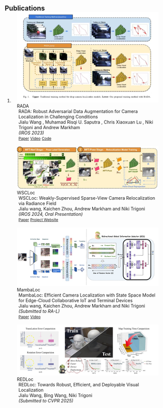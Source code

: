 <h2 id="publications" style="margin: 2px 0px -15px;">Publications </h2> 

<div class="publications">
<ol class="bibliography">

<li>
<div class="pub-row">

  <div class="col-sm-3 abbr" style="position: relative;padding-right: 15px;padding-left: 15px;">
    <img src="assets/img/paper_teasers/rada.jpg" class="teaser img-fluid z-depth-1">
    <abbr class="badge">RADA</abbr>
  </div>

  <div class="col-sm-9" style="position: relative;padding-right: 15px;padding-left: 20px;">
    <div class="title">RADA: Robust Adversarial Data Augmentation for Camera Localization in Challenging Conditions </div>
    <div class="author">Jialu Wang , Muhamad Risqi U. Saputra , Chris Xiaoxuan Lu , Niki Trigoni and Andrew Markham</div>
    <div class="periodical"><em>(IROS 2023)</em></div>
    <div class="links">
      <a href="https://arxiv.org/abs/2112.02469" class="btn btn-sm z-depth-0" role="button" target="_blank" style="font-size:12px;">Paper</a>
      <a href="https://www.youtube.com/watch?v=niOv7-fJeCA" class="btn btn-sm z-depth-0" role="button" target="_blank" style="font-size:12px;">Video</a>
      <a href="https://github.com/panbaoxiang/RADA" class="btn btn-sm z-depth-0" role="button" target="_blank" style="font-size:12px;">Code</a>
      <!-- <a href="https://arxiv.org/pdf/2002.10211.pdf" class="btn btn-sm z-depth-0" role="button" target="_blank" style="font-size:12px;">PDF</a>
      <a href="https://github.com/yaoyao-liu/mnemonics" class="btn btn-sm z-depth-0" role="button" target="_blank" style="font-size:12px;">Code</a>
      <a href="https://class-il.mpi-inf.mpg.de/mnemonics/" class="btn btn-sm z-depth-0" role="button" target="_blank" style="font-size:12px;">Project Page</a>
      <a href="https://dblp.uni-trier.de/rec/conf/cvpr/LiuSLSS20.html?view=bibtex" class="btn btn-sm z-depth-0" role="button" target="_blank" style="font-size:12px;">BibTex</a>
      <strong><i style="color:#e74d3c">Oral Presentation</i></strong> -->
    </div>
  </div>

</div>
<br>
  
  
<div class="pub-row">

  <div class="col-sm-3 abbr" style="position: relative;padding-right: 15px;padding-left: 15px;">
    <img src="assets/img/paper_teasers/wscloc.jpg" class="teaser img-fluid z-depth-1">
    <abbr class="badge">WSCLoc</abbr>
  </div>

  <div class="col-sm-9" style="position: relative;padding-right: 15px;padding-left: 20px;">
    <div class="title">WSCLoc: Weakly-Supervised Sparse-View Camera Relocalization via Radiance Field</div>
    <div class="author">Jialu wang, Kaichen Zhou, Andrew Markham and Niki Trigoni</div>
    <div class="periodical"><em>(IROS 2024, Oral Presentation)</em></div>
    <div class="links">
      <a href="https://arxiv.org/abs/2403.15272" class="btn btn-sm z-depth-0" role="button" target="_blank" style="font-size:12px;">Paper</a>
      <a href="https://jialuwang123321.github.io/wscloc/" class="btn btn-sm z-depth-0" role="button" target="_blank" style="font-size:12px;">Project Website</a>
      <!-- <a href="https://github.com/ttchengab/continuous_3d_words_code/" class="btn btn-sm z-depth-0" role="button" target="_blank" style="font-size:12px;">Code</a>
      <a href="https://arxiv.org/pdf/2002.10211.pdf" class="btn btn-sm z-depth-0" role="button" target="_blank" style="font-size:12px;">PDF</a>
      <a href="https://github.com/yaoyao-liu/mnemonics" class="btn btn-sm z-depth-0" role="button" target="_blank" style="font-size:12px;">Code</a>
      <a href="https://class-il.mpi-inf.mpg.de/mnemonics/" class="btn btn-sm z-depth-0" role="button" target="_blank" style="font-size:12px;">Project Page</a>
      <a href="https://dblp.uni-trier.de/rec/conf/cvpr/LiuSLSS20.html?view=bibtex" class="btn btn-sm z-depth-0" role="button" target="_blank" style="font-size:12px;">BibTex</a>
      <strong><i style="color:#e74d3c">Oral Presentation</i></strong> -->
    </div>
  </div>

</div>
<br>




<div class="pub-row">

  <div class="col-sm-3 abbr" style="position: relative;padding-right: 15px;padding-left: 15px;">
    <img src="assets/img/paper_teasers/mambaLoc.png" class="teaser img-fluid z-depth-1">
    <abbr class="badge">MambaLoc</abbr>
  </div>

  <div class="col-sm-9" style="position: relative;padding-right: 15px;padding-left: 20px;">
    <div class="title">MambaLoc: Efficient Camera Localization with State Space Model for Edge-Cloud Collaborative IoT and Terminal Devices</div>
    <div class="author">Jialu wang, Kaichen Zhou, Andrew Markham and Niki Trigoni</div>
    <div class="periodical"><em>(Submitted to  RA-L)</em></div>
    <div class="links">
      <a href="https://arxiv.org/html/2408.09680v2" class="btn btn-sm z-depth-0" role="button" target="_blank" style="font-size:12px;">Paper</a>
      <a href="https://youtu.be/5Yf-FXA-30?si=DHWnCPYndWJAoIz" class="btn btn-sm z-depth-0" role="button" target="_blank" style="font-size:12px;">Video</a>
      <!-- <a href="https://arxiv.org/pdf/2002.10211.pdf" class="btn btn-sm z-depth-0" role="button" target="_blank" style="font-size:12px;">PDF</a>
      <a href="https://github.com/yaoyao-liu/mnemonics" class="btn btn-sm z-depth-0" role="button" target="_blank" style="font-size:12px;">Code</a>
      <a href="https://class-il.mpi-inf.mpg.de/mnemonics/" class="btn btn-sm z-depth-0" role="button" target="_blank" style="font-size:12px;">Project Page</a>
      <a href="https://dblp.uni-trier.de/rec/conf/cvpr/LiuSLSS20.html?view=bibtex" class="btn btn-sm z-depth-0" role="button" target="_blank" style="font-size:12px;">BibTex</a>
      <strong><i style="color:#e74d3c">Oral Presentation</i></strong> -->
    </div>
  </div>

</div>
<br>


<div class="pub-row">

  <div class="col-sm-3 abbr" style="position: relative;padding-right: 15px;padding-left: 15px;">
    <img src="assets/img/paper_teasers/redloc.jpg" class="teaser img-fluid z-depth-1">
    <abbr class="badge">REDLoc</abbr>
  </div>

  <div class="col-sm-9" style="position: relative;padding-right: 15px;padding-left: 20px;">
    <div class="title">REDLoc: Towards Robust, Efficient, and Deployable Visual Localization</div>
    <div class="author">Jialu Wang, Bing Wang, Niki Trigoni</div>
    <div class="periodical"><em>(Submitted to  CVPR 2025)</em></div>
    <div class="links">
      <!--<a href="https://arxiv.org/html/2408.09680v2" class="btn btn-sm z-depth-0" role="button" target="_blank" style="font-size:12px;">Paper</a>
      <a href="https://youtu.be/5Yf-FXA-30?si=DHWnCPYndWJAoIz" class="btn btn-sm z-depth-0" role="button" target="_blank" style="font-size:12px;">Video</a>
       <a href="https://arxiv.org/pdf/2002.10211.pdf" class="btn btn-sm z-depth-0" role="button" target="_blank" style="font-size:12px;">PDF</a>
      <a href="https://github.com/yaoyao-liu/mnemonics" class="btn btn-sm z-depth-0" role="button" target="_blank" style="font-size:12px;">Code</a>
      <a href="https://class-il.mpi-inf.mpg.de/mnemonics/" class="btn btn-sm z-depth-0" role="button" target="_blank" style="font-size:12px;">Project Page</a>
      <a href="https://dblp.uni-trier.de/rec/conf/cvpr/LiuSLSS20.html?view=bibtex" class="btn btn-sm z-depth-0" role="button" target="_blank" style="font-size:12px;">BibTex</a>
      <strong><i style="color:#e74d3c">Oral Presentation</i></strong> -->
    </div>
  </div>

</div>
<br>




</li>

<br>

</ol>
</div>
